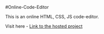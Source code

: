 #Online-Code-Editor

This is an online HTML, CSS, JS code-editor.

Visit here - [Link to the hosted project](https://ishubham21.github.io/online-code-editor/)